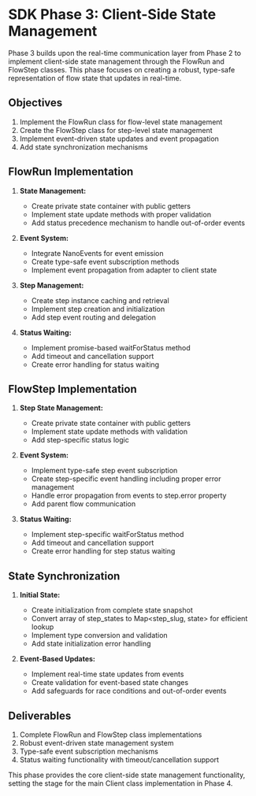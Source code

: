 # SDK Phase 3: Client-Side State Management

Phase 3 builds upon the real-time communication layer from Phase 2 to implement client-side state management through the FlowRun and FlowStep classes. This phase focuses on creating a robust, type-safe representation of flow state that updates in real-time.

## Objectives

1. Implement the FlowRun class for flow-level state management
2. Create the FlowStep class for step-level state management
3. Implement event-driven state updates and event propagation
4. Add state synchronization mechanisms

## FlowRun Implementation

1. **State Management:**
   - Create private state container with public getters
   - Implement state update methods with proper validation
   - Add status precedence mechanism to handle out-of-order events

2. **Event System:**
   - Integrate NanoEvents for event emission
   - Create type-safe event subscription methods
   - Implement event propagation from adapter to client state

3. **Step Management:**
   - Create step instance caching and retrieval
   - Implement step creation and initialization
   - Add step event routing and delegation

4. **Status Waiting:**
   - Implement promise-based waitForStatus method
   - Add timeout and cancellation support
   - Create error handling for status waiting

## FlowStep Implementation

1. **Step State Management:**
   - Create private state container with public getters
   - Implement state update methods with validation
   - Add step-specific status logic

2. **Event System:**
   - Implement type-safe step event subscription
   - Create step-specific event handling including proper error management
   - Handle error propagation from events to step.error property
   - Add parent flow communication

3. **Status Waiting:**
   - Implement step-specific waitForStatus method
   - Add timeout and cancellation support
   - Create error handling for step status waiting

## State Synchronization

1. **Initial State:**
   - Create initialization from complete state snapshot
   - Convert array of step_states to Map<step_slug, state> for efficient lookup
   - Implement type conversion and validation
   - Add state initialization error handling

2. **Event-Based Updates:**
   - Implement real-time state updates from events
   - Create validation for event-based state changes
   - Add safeguards for race conditions and out-of-order events

## Deliverables

1. Complete FlowRun and FlowStep class implementations
2. Robust event-driven state management system
3. Type-safe event subscription mechanisms
4. Status waiting functionality with timeout/cancellation support

This phase provides the core client-side state management functionality, setting the stage for the main Client class implementation in Phase 4.